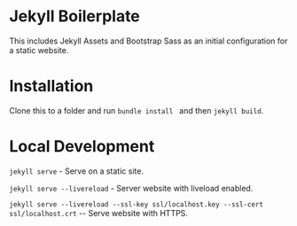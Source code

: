 Jekyll Boilerplate
===

This includes Jekyll Assets and Bootstrap Sass as an initial configuration for a static website.

# Installation

Clone this to a folder and run `bundle install ` and then `jekyll build`.

# Local Development

`jekyll serve` - Serve on a static site.

`jekyll serve --livereload` - Server website with liveload enabled.

`jekyll serve --livereload --ssl-key ssl/localhost.key --ssl-cert ssl/localhost.crt` -- Serve website with HTTPS.
